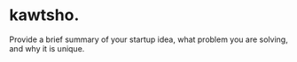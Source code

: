 # kawtsho.
Provide a brief summary of your startup idea, what problem you are solving, and why it is unique.
